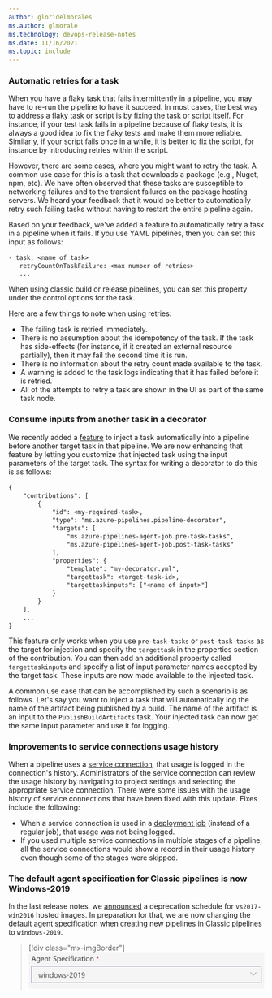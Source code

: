 ```yaml
---
author: gloridelmorales
ms.author: glmorale
ms.technology: devops-release-notes
ms.date: 11/16/2021
ms.topic: include
---
```


### Automatic retries for a task

When you have a flaky task that fails intermittently in a pipeline, you may have to re-run the pipeline to have it succeed. In most cases, the best way to address a flaky task or script is by fixing the task or script itself. For instance, if your test task fails in a pipeline because of flaky tests, it is always a good idea to fix the flaky tests and make them more reliable. Similarly, if your script fails once in a while, it is better to fix the script, for instance by introducing retries within the script.

However, there are some cases, where you might want to retry the task. A common use case for this is a task that downloads a package (e.g., Nuget, npm, etc). We have often observed that these tasks are susceptible to networking failures and to the transient failures on the package hosting servers. We heard your feedback that it would be better to automatically retry such failing tasks without having to restart the entire pipeline again.

Based on your feedback, we've added a feature to automatically retry a task in a pipeline when it fails. If you use YAML pipelines, then you can set this input as follows:

```
- task: <name of task>
   retryCountOnTaskFailure: <max number of retries>
   ...
```

When using classic build or release pipelines, you can set this property under the control options for the task.

Here are a few things to note when using retries:

* The failing task is retried immediately.
* There is no assumption about the idempotency of the task. If the task has side-effects (for instance, if it created an external resource partially), then it may fail the second time it is run.
* There is no information about the retry count made available to the task.
* A warning is added to the task logs indicating that it has failed before it is retried.
* All of the attempts to retry a task are shown in the UI as part of the same task node.

### Consume inputs from another task in a decorator

We recently added a [feature](/azure/devops/extend/develop/add-pipeline-decorator?view=azure-devops&preserve-view=true#specifying-a-target-task) to inject a task automatically into a pipeline before another target task in that pipeline. We are now enhancing that feature by letting you customize that injected task using the input parameters of the target task. The syntax for writing a decorator to do this is as follows:

```
{
    "contributions": [
        {
            "id": <my-required-task>,
            "type": "ms.azure-pipelines.pipeline-decorator",
            "targets": [
                "ms.azure-pipelines-agent-job.pre-task-tasks",
                "ms.azure-pipelines-agent-job.post-task-tasks"
            ],
            "properties": {
                "template": "my-decorator.yml",
                "targettask": <target-task-id>,
                "targettaskinputs": ["<name of input>"]
            }
        }
    ],
    ...
}
```

This feature only works when you use `pre-task-tasks` or `post-task-tasks` as the target for injection and specify the `targettask` in the properties section of the contribution. You can then add an additional property called `targettaskinputs` and specify a list of input parameter names accepted by the target task. These inputs are now made available to the injected task.

A common use case that can be accomplished by such a scenario is as follows. Let's say you want to inject a task that will automatically log the name of the artifact being published by a build. The name of the artifact is an input to the `PublishBuildArtifacts` task. Your injected task can now get the same input parameter and use it for logging.

### Improvements to service connections usage history

When a pipeline uses a [service connection](/azure/devops/pipelines/library/service-endpoints?view=azure-devops&preserve-view=true&tabs=yaml), that usage is logged in the connection's history. Administrators of the service connection can review the usage history by navigating to project settings and selecting the appropriate service connection. There were some issues with the usage history of service connections that have been fixed with this update. Fixes include the following: 

* When a service connection is used in a [deployment job](/azure/devops/pipelines/process/deployment-jobs?view=azure-devops&preserve-view=true) (instead of a regular job), that usage was not being logged. 
* If you used multiple service connections in multiple stages of a pipeline, all the service connections would show a record in their usage history even though some of the stages were skipped.
### The default agent specification for Classic pipelines is now Windows-2019


In the last release notes, we [announced](/azure/devops/release-notes/2021/sprint-194-update#announcing-a-deprecation-schedule-for-windows-2016-hosted-images) a deprecation schedule for `vs2017-win2016` hosted images. In preparation for that, we are now changing the default agent specification when creating new pipelines in Classic pipelines to `windows-2019`.

> [!div class="mx-imgBorder"]
> ![Agent Specification](../../media/195-pipelines-01.png)